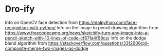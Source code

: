 # Dro-ify
 
 
Info on OpenCV face detection from https://realpython.com/face-recognition-with-python/
Info on the image to pencil drawing algorithm from https://www.freecodecamp.org/news/sketchify-turn-any-image-into-a-pencil-sketch-with-10-lines-of-code-cf67fa4f68ce/
Info on the dodge blend algorithm from https://stackoverflow.com/questions/3312606/pil-composite-merge-two-images-as-dodge
